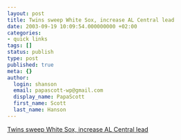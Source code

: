 ```yaml
---
layout: post
title: Twins sweep White Sox, increase AL Central lead
date: 2003-09-19 10:09:54.000000000 +02:00
categories:
- quick links
tags: []
status: publish
type: post
published: true
meta: {}
author:
  login: shanson
  email: papascott-wp@gmail.com
  display_name: PapaScott
  first_name: Scott
  last_name: Hanson
---
```

<p><a title="The magic number is seven" href="http://startribune.com/stories/509/4105862.html">Twins sweep White Sox, increase AL Central lead</a></p>
